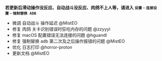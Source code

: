 **若更新后滑动操作没反应、自动战斗没反应、肉鸽不上人等，请进入 `设置` - `连接设置` - `强制替换 ADB`**

- 微调 自动战斗 操作延迟 @MistEO
- 修复 肉鸽 关卡识别错误时狂吃内存的问题 @zzyyyl
- 修复 macOS 配置错误无法连接的问题 @hguandl
- 修复 强制替换 adb 第二次及之后操作报错的问题 @MistEO
- 优化 日志打印 @horror-proton
- 更新文档 @MistEO
